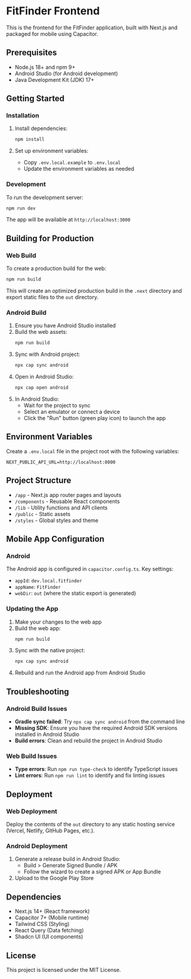 # FitFinder Frontend

This is the frontend for the FitFinder application, built with Next.js and packaged for mobile using Capacitor.

## Prerequisites

- Node.js 18+ and npm 9+
- Android Studio (for Android development)
- Java Development Kit (JDK) 17+

## Getting Started

### Installation

1. Install dependencies:
   ```bash
   npm install
   ```

2. Set up environment variables:
   - Copy `.env.local.example` to `.env.local`
   - Update the environment variables as needed

### Development

To run the development server:

```bash
npm run dev
```

The app will be available at `http://localhost:3000`

## Building for Production

### Web Build

To create a production build for the web:

```bash
npm run build
```

This will create an optimized production build in the `.next` directory and export static files to the `out` directory.

### Android Build

1. Ensure you have Android Studio installed
2. Build the web assets:
   ```bash
   npm run build
   ```
3. Sync with Android project:
   ```bash
   npx cap sync android
   ```
4. Open in Android Studio:
   ```bash
   npx cap open android
   ```
5. In Android Studio:
   - Wait for the project to sync
   - Select an emulator or connect a device
   - Click the "Run" button (green play icon) to launch the app

## Environment Variables

Create a `.env.local` file in the project root with the following variables:

```env
NEXT_PUBLIC_API_URL=http://localhost:8000
```

## Project Structure

- `/app` - Next.js app router pages and layouts
- `/components` - Reusable React components
- `/lib` - Utility functions and API clients
- `/public` - Static assets
- `/styles` - Global styles and theme

## Mobile App Configuration

### Android

The Android app is configured in `capacitor.config.ts`. Key settings:

- `appId`: `dev.local.fitfinder`
- `appName`: `FitFinder`
- `webDir`: `out` (where the static export is generated)

### Updating the App

1. Make your changes to the web app
2. Build the web app:
   ```bash
   npm run build
   ```
3. Sync with the native project:
   ```bash
   npx cap sync android
   ```
4. Rebuild and run the Android app from Android Studio

## Troubleshooting

### Android Build Issues

- **Gradle sync failed**: Try `npx cap sync android` from the command line
- **Missing SDK**: Ensure you have the required Android SDK versions installed in Android Studio
- **Build errors**: Clean and rebuild the project in Android Studio

### Web Build Issues

- **Type errors**: Run `npm run type-check` to identify TypeScript issues
- **Lint errors**: Run `npm run lint` to identify and fix linting issues

## Deployment

### Web Deployment

Deploy the contents of the `out` directory to any static hosting service (Vercel, Netlify, GitHub Pages, etc.).

### Android Deployment

1. Generate a release build in Android Studio:
   - Build > Generate Signed Bundle / APK
   - Follow the wizard to create a signed APK or App Bundle
2. Upload to the Google Play Store

## Dependencies

- Next.js 14+ (React framework)
- Capacitor 7+ (Mobile runtime)
- Tailwind CSS (Styling)
- React Query (Data fetching)
- Shadcn UI (UI components)

## License

This project is licensed under the MIT License.
